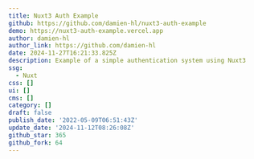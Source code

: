 ```yaml
---
title: Nuxt3 Auth Example
github: https://github.com/damien-hl/nuxt3-auth-example
demo: https://nuxt3-auth-example.vercel.app
author: damien-hl
author_link: https://github.com/damien-hl
date: 2024-11-27T16:21:33.825Z
description: Example of a simple authentication system using Nuxt3
ssg:
  - Nuxt
css: []
ui: []
cms: []
category: []
draft: false
publish_date: '2022-05-09T06:51:43Z'
update_date: '2024-11-12T08:26:08Z'
github_star: 365
github_fork: 64
---
```

